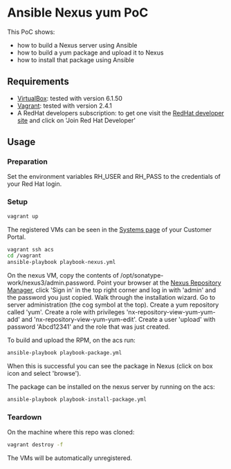 # Ansible Nexus yum PoC

This PoC shows:

- how to build a Nexus server using Ansible
- how to build a yum package and upload it to Nexus
- how to install that package using Ansible

## Requirements

- [VirtualBox](https://www.virtualbox.org/): tested with version 6.1.50
- [Vagrant](https://www.vagrantup.com/): tested with version 2.4.1
- A RedHat developers subscription: to get one visit the [RedHat developer site](https://developers.redhat.com/?source=sso) and click on 'Join Red Hat Developer'

## Usage

### Preparation

Set the environment variables RH_USER and RH_PASS to the credentials of your Red Hat login.

### Setup

``` bash
vagrant up
```

The registered VMs can be seen in the [Systems page](https://access.redhat.com/management/systems) of your Customer Portal.

``` bash
vagrant ssh acs
cd /vagrant
ansible-playbook playbook-nexus.yml
```

On the nexus VM, copy the contents of /opt/sonatype-work/nexus3/admin.password.
Point your browser at the [Nexus Repository Manager](http://192.168.14.34:8081), click 'Sign in' in the top right corner
and log in with 'admin' and the
password you just copied. Walk through the installation wizard.
Go to server administration (the cog symbol at the top).
Create a yum repository called 'yum'.
Create a role with privileges 'nx-repository-view-yum-yum-add' and 'nx-repository-view-yum-yum-edit'.
Create a user 'upload' with password 'Abcd12341' and the role that was just created.

To build and upload the RPM, on the acs run:

``` bash
ansible-playbook playbook-package.yml
```

When this is successful you can see the package in Nexus (click on box icon and select 'browse').

The package can be installed on the nexus server by running on the acs:

``` bash
ansible-playbook playbook-install-package.yml
```

### Teardown

On the machine where this repo was cloned:

``` bash
vagrant destroy -f
```

The VMs will be automatically unregistered.
